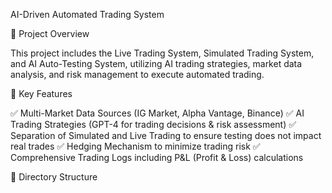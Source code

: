  AI-Driven Automated Trading System

📌 Project Overview

This project includes the Live Trading System, Simulated Trading System, and AI Auto-Testing System, utilizing AI trading strategies, market data analysis, and risk management to execute automated trading.

🚀 Key Features

✅ Multi-Market Data Sources (IG Market, Alpha Vantage, Binance)
✅ AI Trading Strategies (GPT-4 for trading decisions & risk assessment)
✅ Separation of Simulated and Live Trading to ensure testing does not impact real trades
✅ Hedging Mechanism to minimize trading risk
✅ Comprehensive Trading Logs including P&L (Profit & Loss) calculations

📂 Directory Structure
